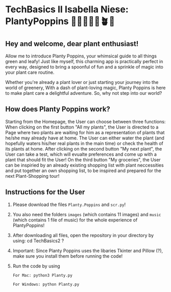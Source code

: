 # TechBasics II Isabella Niese: PlantyPoppins 👒👜🐝🐛🌱🪴🍄

## Hey and welcome, dear plant enthusiast!

Allow me to introduce Planty Poppins, your whimsical guide to all things green and leafy! Just like myself, this charming app is practically perfect in every way, designed to bring a spoonful of fun and a sprinkle of magic into your plant care routine.

Whether you're already a plant lover or just starting your journey into the world of greenery, With a dash of plant-loving magic, Planty Poppins is here to make plant care a delightful adventure. So, why not step into our world?

## How does Planty Poppins work?

Starting from the Homepage, the User can choose between three functions: When clicking on the first button "All my plants", the User is directed to a Page where two plants are waiting for him as a representation of plants that he/she may already have at home. The User can either water the plant (and hopefully waters his/her real plants in the main time) or check the health of its plants at home. After clicking on the second button "My next plant", the User can take a test, which will evualte preferences and come up with a plant that should fit the User! On the third button "My groceries", the User can be inspiried by an already existing shopping list with plant neccessities and put together an own shopping list, to be inspired and prepared for the next Plant-Shopping tour!

## Instructions for the User

1. Please download the files `Planty.Poppins` and `scr.py`!
2. You also need the folders `images` (which contains 11 images) and `music` (which contains 1 file of music) for the whole experience of PlantyPoppins!
3. After downloading all files, open the repository in your directory by using:
   cd TechBasics2 ?

4. Important: Since Planty Poppins uses the libaries Tkinter and Pillow (?), make sure you install them before running the code!
5. Run the code by using
   
   ```
   For Mac: python3 Planty.py
   ```
   ```
   For Windows: python Planty.py
   ```

